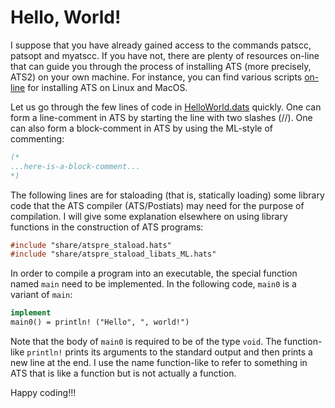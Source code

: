 # Hello, World!

I suppose that you have already
gained access to the commands patscc, patsopt
and myatscc. If you have not, there are plenty
of resources on-line that can guide you through
the process of installing ATS (more precisely, ATS2)
on your own machine. For instance, you can find various
scripts [on-line](http://www.ats-lang.org/Downloads.html#Scripts_for_installing_ATS_Postiats)
for installing ATS on Linux and MacOS.

Let us go through the few lines of code in [HelloWorld.dats](./HelloWorld.dats) quickly.
One can form a line-comment in ATS by starting the line with two slashes (//). One can also
form a block-comment in ATS by using the ML-style of commenting:

```ats
(*
...here-is-a-block-comment...
*)
```

The following lines are for staloading (that is, statically loading)
some library code that the ATS compiler (ATS/Postiats) may need for the purpose
of compilation. I will give some explanation elsewhere on using library functions
in the construction of ATS programs:

```ats
#include "share/atspre_staload.hats"
#include "share/atspre_staload_libats_ML.hats"
```

In order to compile a program into an executable, the special function
named ```main``` need to be implemented. In the following code,
```main0``` is a variant of ```main```:

```ats
implement
main0() = println! ("Hello", ", world!")
```

Note that the body of ```main0``` is required to be of the type
```void```. The function-like ```println!``` prints its arguments to
the standard output and then prints a new line at the end. I use the
name function-like to refer to something in ATS that is like a
function but is not actually a function.

Happy coding!!!
